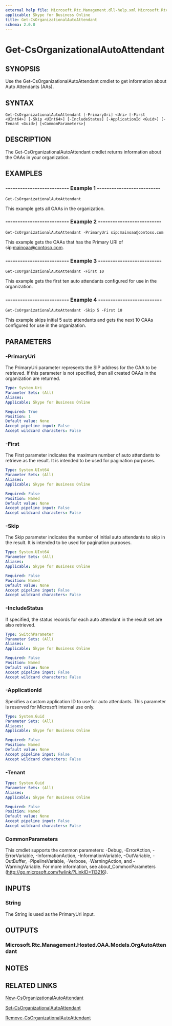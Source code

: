 ```yaml
---
external help file: Microsoft.Rtc.Management.dll-help.xml Microsoft.Rtc.Management.Hosted.dll-help.xml
applicable: Skype for Business Online
title: Get-CsOrganizationalAutoAttendant
schema: 2.0.0
---
```


# Get-CsOrganizationalAutoAttendant

## SYNOPSIS
Use the Get-CsOrganizationalAutoAttendant cmdlet to get information about Auto Attendants (AAs). 

## SYNTAX

```
Get-CsOrganizationalAutoAttendant [-PrimaryUri] <Uri> [-First <UInt64>] [-Skip <UInt64>] [-IncludeStatus] [-ApplicationId <Guid>] [-Tenant <Guid>] [<CommonParameters>]
```

## DESCRIPTION
The Get-CsOrganizationalAutoAttendant cmdlet returns information about the OAAs in your organization.

## EXAMPLES

### -------------------------- Example 1 --------------------------
```
Get-CsOrganizationalAutoAttendant
```

This example gets all OAAs in the organization.

### -------------------------- Example 2 --------------------------
```
Get-CsOrganizationalAutoAttendant -PrimaryUri sip:mainoaa@contoso.com
```

This example gets the OAAs that has the Primary URI of sip:mainoaa@contoso.com.

### -------------------------- Example 3 --------------------------
```
Get-CsOrganizationalAutoAttendant -First 10
```

This example gets the first ten auto attendants configured for use in the organization.

### -------------------------- Example 4 --------------------------
```
Get-CsOrganizationalAutoAttendant -Skip 5 -First 10
```

This example skips initial 5 auto attendants and gets the next 10 OAAs configured for use in the organization.


## PARAMETERS

### -PrimaryUri
The PrimaryUri parameter represents the SIP address for the OAA to be retrieved. If this parameter is not specified, then all created OAAs in the organization are returned.

```yaml
Type: System.Uri
Parameter Sets: (All)
Aliases: 
Applicable: Skype for Business Online

Required: True
Position: 1
Default value: None
Accept pipeline input: False
Accept wildcard characters: False
```

### -First
The First parameter indicates the maximum number of auto attendants to retrieve as the result. It is intended to be used for pagination purposes.

```yaml
Type: System.UInt64
Parameter Sets: (All)
Aliases: 
Applicable: Skype for Business Online

Required: False
Position: Named
Default value: None
Accept pipeline input: False
Accept wildcard characters: False
```

### -Skip
The Skip parameter indicates the number of initial auto attendants to skip in the result. It is intended to be used for pagination purposes.

```yaml
Type: System.UInt64
Parameter Sets: (All)
Aliases: 
Applicable: Skype for Business Online

Required: False
Position: Named
Default value: None
Accept pipeline input: False
Accept wildcard characters: False
```

### -IncludeStatus
If specified, the status records for each auto attendant in the result set are also retrieved.

```yaml
Type: SwitchParameter
Parameter Sets: (All)
Aliases: 
Applicable: Skype for Business Online

Required: False
Position: Named
Default value: None
Accept pipeline input: False
Accept wildcard characters: False
```

### -ApplicationId
Specifies a custom application ID to use for auto attendants. This parameter is reserved for Microsoft internal use only.

```yaml
Type: System.Guid
Parameter Sets: (All)
Aliases: 
Applicable: Skype for Business Online

Required: False
Position: Named
Default value: None
Accept pipeline input: False
Accept wildcard characters: False
```

### -Tenant

```yaml
Type: System.Guid
Parameter Sets: (All)
Aliases: 
Applicable: Skype for Business Online

Required: False
Position: Named
Default value: None
Accept pipeline input: False
Accept wildcard characters: False
```

### CommonParameters
This cmdlet supports the common parameters: -Debug, -ErrorAction, -ErrorVariable, -InformationAction, -InformationVariable, -OutVariable, -OutBuffer, -PipelineVariable, -Verbose, -WarningAction, and -WarningVariable. For more information, see about_CommonParameters (http://go.microsoft.com/fwlink/?LinkID=113216).


## INPUTS

### String
The String is used as the PrimaryUri input.


## OUTPUTS

### Microsoft.Rtc.Management.Hosted.OAA.Models.OrgAutoAttendant 


## NOTES


## RELATED LINKS

[New-CsOrganizationalAutoAttendant](New-CsOrganizationalAutoAttendant.md)

[Set-CsOrganizationalAutoAttendant](Set-CsOrganizationalAutoAttendant.md)

[Remove-CsOrganizationalAutoAttendant](Remove-CsOrganizationalAutoAttendant.md)

